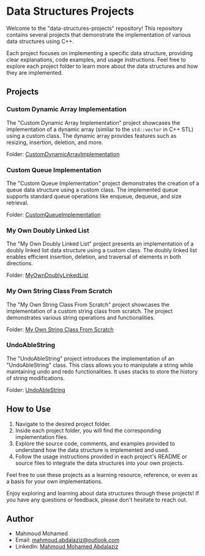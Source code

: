 # Data Structures Projects

Welcome to the "data-structures-projects" repository! This repository contains several projects that demonstrate the implementation of various data structures using C++.

Each project focuses on implementing a specific data structure, providing clear explanations, code examples, and usage instructions. Feel free to explore each project folder to learn more about the data structures and how they are implemented.

## Projects

### Custom Dynamic Array Implementation

The "Custom Dynamic Array Implementation" project showcases the implementation of a dynamic array (similar to the `std::vector` in C++ STL) using a custom class. The dynamic array provides features such as resizing, insertion, deletion, and more.

Folder: [CustomDynamicArrayImplementation](./Custom%20Dynamic%20Array%20Implementation) 

### Custom Queue Implementation

The "Custom Queue Implementation" project demonstrates the creation of a queue data structure using a custom class. The implemented queue supports standard queue operations like enqueue, dequeue, and size retrieval.

Folder: [CustomQueueImplementation](./Custom%20Queue%20Implementation)

### My Own Doubly Linked List

The "My Own Doubly Linked List" project presents an implementation of a doubly linked list data structure using a custom class. The doubly linked list enables efficient insertion, deletion, and traversal of elements in both directions.

Folder: [MyOwnDoublyLinkedList](./my%20own%20doubly%20LinkedList)

### My Own String Class From Scratch

The "My Own String Class From Scratch" project showcases the implementation of a custom string class from scratch. The project demonstrates various string operations and functionalities.

Folder: [My Own String Class From Scratch](./My%20Own%20String%20Class%20From%20Scratch)

### UndoAbleString

The "UndoAbleString" project introduces the implementation of an "UndoAbleString" class. This class allows you to manipulate a string while maintaining undo and redo functionalities. It uses stacks to store the history of string modifications.

Folder: [UndoAbleString](./UndoAbleString)

## How to Use

1. Navigate to the desired project folder.
2. Inside each project folder, you will find the corresponding implementation files.
3. Explore the source code, comments, and examples provided to understand how the data structure is implemented and used.
4. Follow the usage instructions provided in each project's README or source files to integrate the data structures into your own projects.

Feel free to use these projects as a learning resource, reference, or even as a basis for your own implementations.

Enjoy exploring and learning about data structures through these projects! If you have any questions or feedback, please don't hesitate to reach out.

## Author

- Mahmoud Mohamed
- Email: mahmoud.abdalaziz@outlook.com
- LinkedIn: [Mahmoud Mohamed Abdalaziz](https://www.linkedin.com/in/mahmoud-mohamed-abd/)
